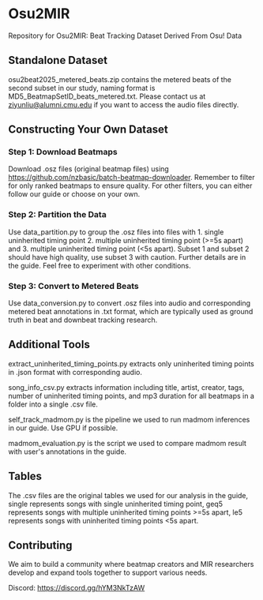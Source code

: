 # Osu2MIR

Repository for Osu2MIR: Beat Tracking Dataset Derived From Osu! Data

## Standalone Dataset

osu2beat2025_metered_beats.zip contains the metered beats of the second subset in our study, naming format is MD5_BeatmapSetID_beats_metered.txt. Please contact us at ziyunliu@alumni.cmu.edu if you want to access the audio files directly.

## Constructing Your Own Dataset

### Step 1: Download Beatmaps

Download .osz files (original beatmap files) using https://github.com/nzbasic/batch-beatmap-downloader. Remember to filter for only ranked beatmaps to ensure quality. For other filters, you can either follow our guide or choose on your own.

### Step 2: Partition the Data

Use data_partition.py to group the .osz files into files with 1. single uninherited timing point 2. multiple uninherited timing point (>=5s apart) and 3. multiple uninherited timing point (<5s apart). Subset 1 and subset 2 should have high quality, use subset 3 with caution. Further details are in the guide. Feel free to experiment with other conditions.

### Step 3: Convert to Metered Beats

Use data_conversion.py to convert .osz files into audio and corresponding metered beat annotations in .txt format, which are typically used as ground truth in beat and downbeat tracking research.

## Additional Tools

extract_uninherited_timing_points.py extracts only uninherited timing points in .json format with corresponding audio.

song_info_csv.py extracts information including title, artist, creator, tags, number of uninherited timing points, and mp3 duration for all beatmaps in a folder into a single .csv file.

self_track_madmom.py is the pipeline we used to run madmom inferences in our guide. Use GPU if possible.

madmom_evaluation.py is the script we used to compare madmom result with user's annotations in the guide.

## Tables

The .csv files are the original tables we used for our analysis in the guide, single represents songs with single uninherited timing point, geq5 represents songs with multiple uninherited timing points >=5s apart, le5 represents songs with uninherited timing points <5s apart.

## Contributing

We aim to build a community where beatmap creators and MIR researchers develop and expand tools together to support various needs.

Discord: https://discord.gg/hYM3NkTzAW
